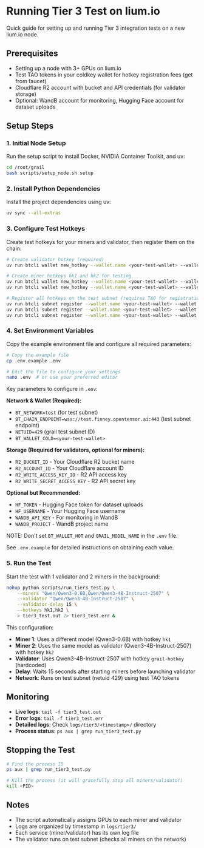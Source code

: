 # Running Tier 3 Test on lium.io

Quick guide for setting up and running Tier 3 integration tests on a new lium.io node.

## Prerequisites

- Setting up a node with 3+ GPUs on lium.io
- Test TAO tokens in your coldkey wallet for hotkey registration fees (get from faucet)
- Cloudflare R2 account with bucket and API credentials (for validator storage)
- Optional: WandB account for monitoring, Hugging Face account for dataset uploads

## Setup Steps

### 1. Initial Node Setup

Run the setup script to install Docker, NVIDIA Container Toolkit, and uv:

```bash
cd /root/grail
bash scripts/setup_node.sh setup
```

### 2. Install Python Dependencies

Install the project dependencies using uv:

```bash
uv sync --all-extras
```

### 3. Configure Test Hotkeys

Create test hotkeys for your miners and validator, then register them on the chain:

```bash
# Create validator hotkey (required)
uv run btcli wallet new_hotkey --wallet.name <your-test-wallet> --wallet.hotkey grail-hotkey

# Create miner hotkeys hk1 and hk2 for testing
uv run btcli wallet new_hotkey --wallet.name <your-test-wallet> --wallet.hotkey hk1
uv run btcli wallet new_hotkey --wallet.name <your-test-wallet> --wallet.hotkey hk2

# Register all hotkeys on the test subnet (requires TAO for registration fee)
uv run btcli subnet register --wallet.name <your-test-wallet> --wallet.hotkey grail-hotkey --netuid 429 --subtensor.network test
uv run btcli subnet register --wallet.name <your-test-wallet> --wallet.hotkey hk1 --netuid 429 --subtensor.network test
uv run btcli subnet register --wallet.name <your-test-wallet> --wallet.hotkey hk2 --netuid 429 --subtensor.network test
```

### 4. Set Environment Variables

Copy the example environment file and configure all required parameters:

```bash
# Copy the example file
cp .env.example .env

# Edit the file to configure your settings
nano .env  # or use your preferred editor
```

Key parameters to configure in `.env`:

**Network & Wallet (Required):**
- `BT_NETWORK=test` (for test subnet)
- `BT_CHAIN_ENDPOINT=wss://test.finney.opentensor.ai:443` (test subnet endpoint)
- `NETUID=429` (grail test subnet ID)
- `BT_WALLET_COLD=<your-test-wallet>`

**Storage (Required for validators, optional for miners):**
- `R2_BUCKET_ID` - Your Cloudflare R2 bucket name
- `R2_ACCOUNT_ID` - Your Cloudflare account ID
- `R2_WRITE_ACCESS_KEY_ID` - R2 API access key
- `R2_WRITE_SECRET_ACCESS_KEY` - R2 API secret key

**Optional but Recommended:**
- `HF_TOKEN` - Hugging Face token for dataset uploads
- `HF_USERNAME` - Your Hugging Face username
- `WANDB_API_KEY` - For monitoring in WandB
- `WANDB_PROJECT` - WandB project name

NOTE: Don't set `BT_WALLET_HOT` and `GRAIL_MODEL_NAME` in the `.env` file.

See `.env.example` for detailed instructions on obtaining each value.

### 5. Run the Test

Start the test with 1 validator and 2 miners in the background:

```bash
nohup python scripts/run_tier3_test.py \
    --miners "Qwen/Qwen3-0.6B,Qwen/Qwen3-4B-Instruct-2507" \
    --validator "Qwen/Qwen3-4B-Instruct-2507" \
    --validator-delay 15 \
    --hotkeys hk1,hk2 \
    > tier3_test.out 2> tier3_test.err &
```

This configuration:
- **Miner 1**: Uses a different model (Qwen3-0.6B) with hotkey `hk1`
- **Miner 2**: Uses the same model as validator (Qwen3-4B-Instruct-2507) with hotkey `hk2`
- **Validator**: Uses Qwen3-4B-Instruct-2507 with hotkey `grail-hotkey` (hardcoded)
- **Delay**: Waits 15 seconds after starting miners before launching validator
- **Network**: Runs on test subnet (netuid 429) using test TAO tokens

## Monitoring

- **Live logs**: `tail -f tier3_test.out`
- **Error logs**: `tail -f tier3_test.err`
- **Detailed logs**: Check `logs/tier3/<timestamp>/` directory
- **Process status**: `ps aux | grep run_tier3_test.py`

## Stopping the Test

```bash
# Find the process ID
ps aux | grep run_tier3_test.py

# Kill the process (it will gracefully stop all miners/validator)
kill <PID>
```

## Notes

- The script automatically assigns GPUs to each miner and validator
- Logs are organized by timestamp in `logs/tier3/`
- Each service (miner/validator) has its own log file
- The validator runs on test subnet (checks all miners on the network)
